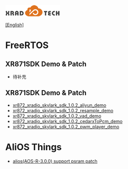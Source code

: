 
![](../../images/XRADIOTECHLOGO.png)

[[English]](index-en.md)

# FreeRTOS
## XR871SDK Demo & Patch
* 待补充
## XR871SDK Demo & Patch
* [xr872_xradio_skylark_sdk_1.0.2_aliyun_demo](../../download/7.应用指南/FreeRtos/xr872_xradio_skylark_sdk_1.0.2_aliyun_demo.7z)
* [xr872_xradio_skylark_sdk_1.0.2_resample_demo](../../download/7.应用指南/FreeRtos/xr872_xradio_skylark_sdk_1.0.2_resample_demo.7z)
* [xr872_xradio_skylark_sdk_1.0.2_vad_demo](../../download/7.应用指南/FreeRtos/xr872_xradio_skylark_sdk_1.0.2_vad_demo.7z)
* [xr872_xradio_skylark_sdk_1.0.2_cedarxToPcm_demo](../../download/7.应用指南/FreeRtos/xr872_xradio_skylark_sdk_1.0.2_cedarxToPcm_demo.7z)
* [xr872_xradio_skylark_sdk_1.0.2_pwm_player_demo](../../download/7.应用指南/FreeRtos/xr872_xradio_skylark_sdk_1.0.2_pwm_player_demo.7z)


# AliOS Things

* [alios(AOS-R-3.0.0) support psram patch](../../download/7.应用指南/FreeRtos/xr872at_alios_R_3.0.0_support_psram_xip.7z)
